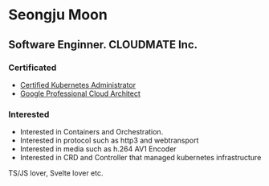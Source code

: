 # Seongju Moon

## Software Enginner. CLOUDMATE Inc.


### Certificated
 - [Certified Kubernetes Administrator](https://www.credential.net/99a85c8f-805e-4802-b421-4f6eebe9c4a9)
 - [Google Professional Cloud Architect](https://www.youracclaim.com/badges/956acded-b748-473c-9ebd-fb2f2ef60b4c)

### Interested
- Interested in Containers and Orchestration.
- Interested in protocol such as http3 and webtransport
- Interested in media such as h.264 AV1 Encoder
- Interested in CRD and Controller that managed kubernetes infrastructure

TS/JS lover, Svelte lover etc.
